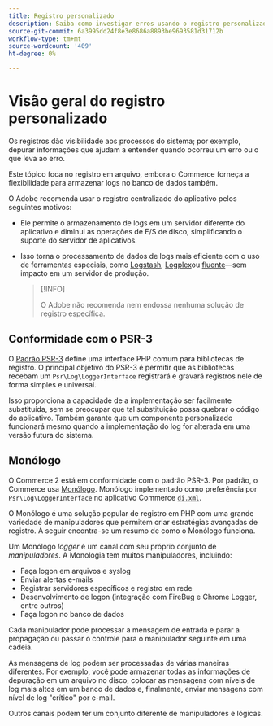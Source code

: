 ```yaml
---
title: Registro personalizado
description: Saiba como investigar erros usando o registro personalizado.
source-git-commit: 6a3995dd24f8e3e8686a8893be9693581d31712b
workflow-type: tm+mt
source-wordcount: '409'
ht-degree: 0%

---
```



# Visão geral do registro personalizado

Os registros dão visibilidade aos processos do sistema; por exemplo, depurar informações que ajudam a entender quando ocorreu um erro ou o que leva ao erro.

Este tópico foca no registro em arquivo, embora o Commerce forneça a flexibilidade para armazenar logs no banco de dados também.

O Adobe recomenda usar o registro centralizado do aplicativo pelos seguintes motivos:

- Ele permite o armazenamento de logs em um servidor diferente do aplicativo e diminui as operações de E/S de disco, simplificando o suporte do servidor de aplicativos.

- Isso torna o processamento de dados de logs mais eficiente com o uso de ferramentas especiais, como [Logstash], [Logplex]ou [fluente]—sem impacto em um servidor de produção.

   >[!INFO]
   >
   >O Adobe não recomenda nem endossa nenhuma solução de registro específica.

## Conformidade com o PSR-3

O [Padrão PSR-3][laminas] define uma interface PHP comum para bibliotecas de registro. O principal objetivo do PSR-3 é permitir que as bibliotecas recebam um `Psr\Log\LoggerInterface` registrará e gravará registros nele de forma simples e universal.

Isso proporciona a capacidade de a implementação ser facilmente substituída, sem se preocupar que tal substituição possa quebrar o código do aplicativo. Também garante que um componente personalizado funcionará mesmo quando a implementação do log for alterada em uma versão futura do sistema.

## Monólogo

O Commerce 2 está em conformidade com o padrão PSR-3. Por padrão, o Commerce usa [Monólogo]. Monólogo implementado como preferência por `Psr\Log\LoggerInterface` no aplicativo Commerce [`di.xml`][di].

O Monólogo é uma solução popular de registro em PHP com uma grande variedade de manipuladores que permitem criar estratégias avançadas de registro. A seguir encontra-se um resumo de como o Monólogo funciona.

Um Monólogo _logger_ é um canal com seu próprio conjunto de _manipuladores_. A Monologia tem muitos manipuladores, incluindo:

- Faça logon em arquivos e syslog
- Enviar alertas e-mails
- Registrar servidores específicos e registro em rede
- Desenvolvimento de logon (integração com FireBug e Chrome Logger, entre outros)
- Faça logon no banco de dados

Cada manipulador pode processar a mensagem de entrada e parar a propagação ou passar o controle para o manipulador seguinte em uma cadeia.

As mensagens de log podem ser processadas de várias maneiras diferentes. Por exemplo, você pode armazenar todas as informações de depuração em um arquivo no disco, colocar as mensagens com níveis de log mais altos em um banco de dados e, finalmente, enviar mensagens com nível de log &quot;crítico&quot; por e-mail.

Outros canais podem ter um conjunto diferente de manipuladores e lógicas.

<!-- link definitions -->

[di]: https://github.com/magento/magento2/blob/2.4/app/etc/di.xml#L9
[fluente]: http://www.fluentd.org
[laminas]: https://docs.laminas.dev/laminas-log/
[Logplex]: https://devcenter.heroku.com/articles/logplex
[Logstash]: https://www.elastic.co/products/logstash
[Monólogo]: https://github.com/Seldaek/monolog
